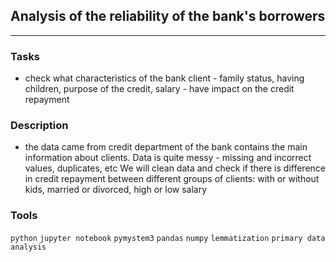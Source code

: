 ## Analysis of the reliability of the bank's borrowers
	
<hr>

### Tasks
- check what characteristics of the bank client - family status, having children, purpose of the credit, salary -  have impact on the credit repayment

### Description
- the data came from credit department of the bank contains the main information about clients. Data is quite messy - missing and incorrect values, duplicates, etc We will clean data and check if there is difference in credit repayment between different groups of clients: with or without kids, married or divorced, high or low salary

### Tools
`python` `jupyter notebook` `pymystem3` `pandas` `numpy` `lemmatization` `primary data analysis`


